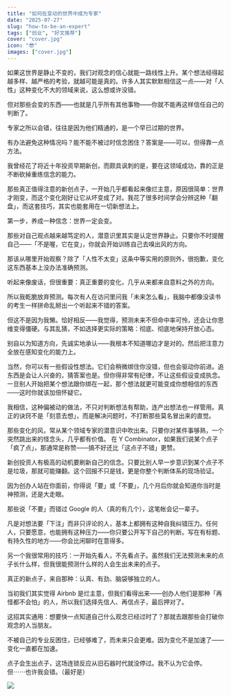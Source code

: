 ```yaml
---
title: "如何在变动的世界中成为专家"
date: "2025-07-27"
slug: "how-to-be-an-expert"
tags: ["创业", "好文推荐"]
cover: "cover.jpg"
icon: "😎"
images: ["cover.jpg"]
---
```

如果这世界是静止不变的，我们对观念的信心就能一路线性上升。某个想法经得起越多样、越严格的考验，就越可能是真的。许多人其实默默相信这一点——对「人性」这种变化不大的领域来说，这么想或许没错。



但对那些会变的东西——也就是几乎所有其他事物——你就不能再这样信任自己的判断了。



专家之所以会错，往往是因为他们精通的，是一个早已过期的世界。



有办法避免这种情况吗？能不能不被过时信念困住？答案是——可以，但得靠一点方法。



我曾经花了将近十年投资早期新创，而颇具讽刺的是，要在这领域成功，靠的正是不断砍掉重练信念的能力。



那些真正值得注意的新创点子，一开始几乎都看起来像烂主意，原因很简单：世界才刚变，而这个变化刚好让它从坏变成了对。我花了很多时间学会分辨这种「翻盘」，而这套技巧，其实也能套用在一切新想法上。



第一步，养成一种信念：世界一定会变。



那些对自己观点越来越笃定的人，潜意识里其实是认定世界静止。只要你不时提醒自己——「不是喔，它在变」，你就会开始训练自己去嗅出风的方向。



那该从哪里开始观察？除了「人性不太变」这条中等实用的原则外，很抱歉，变化这东西基本上没办法准确预测。



听起来像废话，但很重要：真正重要的变化，几乎从来都来自意料之外的方向。



所以我乾脆放弃预测。每次有人在访问里问我「未来怎么看」，我脑中都像没读书的考生一样拼命乱掰出一个听起来不错的答案。



但这不是因为我懒。恰好相反——我觉得，预测未来不但命中率可怜，还会让你思维变得僵硬。与其乱猜，不如选择更实际的策略：彻底、彻底地保持开放心态。



别自以为知道方向，先诚实地承认——我根本不知道哪边才是对的。然后把注意力全放在感知变化的能力上。



当然，你可以有一些假设性想法。它们会稍微绑住你没错，但也会驱动你前进。追东西是会让人兴奋的，猜答案也是。但你得非常有纪律，不让这些假设变成执念。
一旦别人开始把某个想法跟你绑在一起，那个想法就更可能变成你想相信的东西——这时你就该加倍怀疑它。



我相信，这种偏被动的做法，不只对判断想法有帮助，连产出想法也一样管用。真正的诀窍不是「刻意去想」，而是解决问题时，不打断那些莫名冒出来的直觉。



那些变化的风，常从某个领域专家的潜意识中吹出来。只要你对某件事够熟，一个突然跳出来的怪念头，几乎都有价值。
在 Y Combinator，如果我们说某个点子「疯了点」，那通常是称赞——搞不好还比「这点子不错」更赞。



新创投资人有极高的动机要刷新自己的信念。只要比别人早一步意识到某个点子不是垃圾，那就可能赚翻。这个回报不只是钱，更是你整个判断体系的现场验证。



因为创办人站在你面前，你得说「要」或「不要」，几个月后你就会知道你当时是神预测，还是大走眼。



那些说「不要」而错过 Google 的人（真的有几个），这笔帐会记一辈子。



凡是对想法要「下注」而非只评论的人，基本上都拥有这种自我纠错压力。任何人，只要愿意，也能拥有这种压力——你只要公开写下自己的判断。写在有标题、有持久性的地方——你会比闲聊时在意得多。



另一个我很常用的技巧：一开始先看人，不先看点子。虽然我们无法预测未来的点子长什么样，但我很能预测什么样的人会生出未来的点子。



真正的新点子，来自那种：认真、有劲、脑袋够独立的人。



当初我们其实觉得 Airbnb 是烂主意，但我们看得出来——创办人他们是那种「再怪都不会怕」的人，所以我们选择先信人、再信点子，最后押对了。



这招其实通用：想要快一点知道自己什么观念已经过时了？那就去跟那些会打破你观念的人当朋友。



不被自己的专业反困住，已经够难了，而未来只会更难。因为变化不是加速了——变化一直都在加速。



点子会生出点子，这场连锁反应从旧石器时代就没停过。我不认为它会停。
但⋯⋯也许我会错。（最好是）




![](https://prod-files-secure.s3.us-west-2.amazonaws.com/112d0858-5090-4d34-a606-b75eb8d65fd2/46476355-9cf3-4e99-9b7a-3531bc426380/1000202064.png?X-Amz-Algorithm=AWS4-HMAC-SHA256&X-Amz-Content-Sha256=UNSIGNED-PAYLOAD&X-Amz-Credential=ASIAZI2LB4663QVUG6A3%2F20250905%2Fus-west-2%2Fs3%2Faws4_request&X-Amz-Date=20250905T104618Z&X-Amz-Expires=3600&X-Amz-Security-Token=IQoJb3JpZ2luX2VjEAsaCXVzLXdlc3QtMiJHMEUCIQCcokmawIn%2BWLwyj7i0mD2TK1ebgmJlbGBezSypu7NTaAIgM7W9C5x3z7JaaIxx2PF0AILYvro3TWTpZ4ByTkfPMZYq%2FwMIdBAAGgw2Mzc0MjMxODM4MDUiDBeAb9g2Bf9fFIfuSircA1OIN%2B2dl9ZyIVujA39jNDc9encr9YMgwVz9yd%2FhQCEgnSyn7hc%2B3bMEkP9uQ%2BEd4R5JM26B9MB%2Bb9ePnTgDQ20s%2F4eeQEz8rWpbZz3mSHsOMLWSKI7hpXnw0tu7sP%2B8WAM5yavG3%2Flv0URmO13tuOv1RD1iYOJVgKa%2BCEzf9tGENm4yTWDcQJS27TaKfxeIILeItoLyr5DTUklYCj8Xz5YvAnHve7Ro5tnEhuRyaM3y9QZwh5Zs3wr3L3S7dvuU5HbxFibam0euwkVlc%2BzsYW6%2BzuzBx4pMtzoYB0GWRW13w2fNCaQNUcJbggbe6odY7AjSuhhSnMRp18cePUHpV188Zm%2BFRqfjejrqlmuqxiLRkNeGEfrTo8%2FLV6BZjSbn54qQ%2F2lVZ6wmXCTavAlQBeLnvqiwmT%2B%2FkQ4tBWnHSoBypppkBTAO%2BP8Ln716jMOB72biib2eAjq6Q65693Mm5GoGPGtBWokgc7YCSZhT1Yz5LYCoKsrrjHdXeeV6HiklSjg689tjMx8RU%2BNd1N6aKUprkCqN%2BuTDQ8ZyXHPfO8i%2Fzd%2F8Bu1t1Mi9PF7FGkjy3W%2B18ekSDJHyvRqRq4lpEPtGwnyDK4nOwHOEFoxIXbzMNhP4n2W%2BdjgbjSsHMN%2F16sUGOqUBYi1hHrpU4RUGaBDOWl5FdVS7goU5nTj07OfUNUbTp6aNTHGRJss3Gu%2BS9Gu81%2FFPh4qMF0A2k2P4HPyJWzDUHSi9J0jxvbdw75%2BtCP537zSuVgwLiK2zGJ1IIxiRAwvlVGtLg7ps00CQ1oYM%2FVnXuiDQxG6Rd4br8mmwZ1fk54Kwsd6RwgTqBVYldBeHriHc3Skl60CQ7M5zkt9QzMD592%2BFCpFr&X-Amz-Signature=0d1899e2937cd2c272545edcd0db15568298177595fbb71093727c9096928eeb&X-Amz-SignedHeaders=host&x-amz-checksum-mode=ENABLED&x-id=GetObject)

